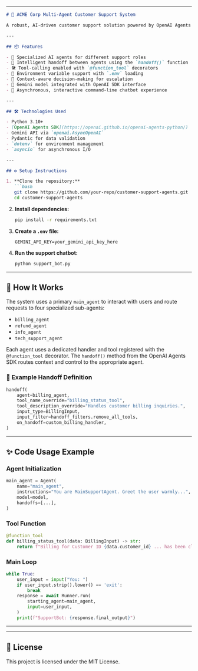 
---

````markdown
# 🤖 ACME Corp Multi-Agent Customer Support System

A robust, AI-driven customer support solution powered by OpenAI Agents SDK and Gemini models. This system intelligently routes user queries to specialized agents (Billing, Refunds, Tech Support, and General Info) and handles complex cases with dynamic handoff strategies.

---

## 📦 Features

- 🎯 Specialized AI agents for different support roles
- 🔄 Intelligent handoff between agents using the `handoff()` function
- 🛠 Tool-calling enabled with `@function_tool` decorators
- 🔐 Environment variable support with `.env` loading
- 🤝 Context-aware decision-making for escalation
- 🧠 Gemini model integrated with OpenAI SDK interface
- 🚀 Asynchronous, interactive command-line chatbot experience

---

## 🛠 Technologies Used

- Python 3.10+
- [OpenAI Agents SDK](https://openai.github.io/openai-agents-python/)
- Gemini API via `openai.AsyncOpenAI`
- Pydantic for data validation
- `dotenv` for environment management
- `asyncio` for asynchronous I/O

---

## ⚙️ Setup Instructions

1. **Clone the repository:**
   ```bash
   git clone https://github.com/your-repo/customer-support-agents.git
   cd customer-support-agents
````

2. **Install dependencies:**

   ```bash
   pip install -r requirements.txt
   ```

3. **Create a `.env` file:**

   ```
   GEMINI_API_KEY=your_gemini_api_key_here
   ```

4. **Run the support chatbot:**

   ```bash
   python support_bot.py
   ```

---

## 🧩 How It Works

The system uses a primary `main_agent` to interact with users and route requests to four specialized sub-agents:

* `billing_agent`
* `refund_agent`
* `info_agent`
* `tech_support_agent`

Each agent uses a dedicated handler and tool registered with the `@function_tool` decorator. The `handoff()` method from the OpenAI Agents SDK routes context and control to the appropriate agent.

### 🔁 Example Handoff Definition

```python
handoff(
    agent=billing_agent,
    tool_name_override="billing_status_tool",
    tool_description_override="Handles customer billing inquiries.",
    input_type=BillingInput,
    input_filter=handoff_filters.remove_all_tools,
    on_handoff=custom_billing_handler,
)
```

---

## ✨ Code Usage Example

### Agent Initialization

```python
main_agent = Agent(
    name="main_agent",
    instructions="You are MainSupportAgent. Greet the user warmly...",
    model=model,
    handoffs=[...],
)
```

### Tool Function

```python
@function_tool
def billing_status_tool(data: BillingInput) -> str:
    return f"Billing for Customer ID {data.customer_id} ... has been cleared successfully."
```

### Main Loop

```python
while True:
    user_input = input("You: ")
    if user_input.strip().lower() == 'exit':
        break
    response = await Runner.run(
        starting_agent=main_agent,
        input=user_input,
    )
    print(f"SupportBot: {response.final_output}")
```

---

---

## 📄 License

This project is licensed under the MIT License.

```

```
